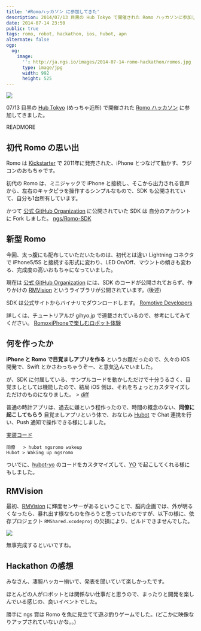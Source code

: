 ```yaml
---
title: '#Romoハッカソン に参加してきた'
description: 2014/07/13 目黒の Hub Tokyo で開催された Romo ハッカソンに参加してきました。
date: 2014-07-14 23:50
public: true
tags: romo, robot, hackathon, ios, hubot, apn
alternate: false
ogp:
  og:
    image:
      '': http://ja.ngs.io/images/2014-07-14-romo-hackathon/romos.jpg
      type: image/jpg
      width: 992
      height: 525
---
```


![](2014-07-14-romo-hackathon/romos.jpg)

07/13 目黒の [Hub Tokyo] \(めっちゃ近所) で開催された [Romo ハッカソン] に参加してきました。

READMORE

## 初代 Romo の思い出

Romo は [Kickstarter] で 2011年に発売された、iPhone とつなげて動かす、ラジコンのおもちゃです。

初代の Romo は、ミニジャックで iPhone と接続し、そこから出力される音声から、左右のキャタピラを操作するシンプルなもので、SDK も公開されていて、自分も1台所有しています。

かつて [公式 GitHub Organization] に公開されていた SDK は 自分のアカウントに Fork しました。 [ngs/Romo-SDK]

## 新型 Romo

今回、太っ腹にも配布していただいたものは、初代とは違い Lightning コネクタで iPhone5/5S と接続する形式に変わり、LED On/Off、マウントの傾きも変わる、完成度の高いおもちゃになっていました。

現在は [公式 GitHub Organization] には、SDK のコードが公開されておらず、作りかけの [RMVision] というライブラリが公開されています。(後述)

SDK は公式サイトからバイナリでダウンロードします。 [Romotive Developers]

詳しくは、チュートリアルが gihyo.jp で連載されているので、参考にしてみてください。 [Romo×iPhoneで楽しむロボット体験]

## 何を作ったか

**iPhone と Romo で目覚ましアプリを作る** というお題だったので、久々の iOS 開発で、Swift とかさわっちゃうぞー、と意気込んでいました。

が、SDK に付属している、サンプルコードを動かしただけで十分うるさく、目覚ましとしては機能したので、結局 iOS 側は、それをちょっとカスタマイズしただけのものになりました。 > [diff]

普通の時計アプリは、過去に嫌という程作ったので、時間の概念のない、**同僚に起こしてもらう** 目覚ましアプリという体で、おなじみ [Hubot] で Chat 連携を行い、Push 通知で操作できる様にしました。

[実装コード]

```
同僚   > hubot ngsromo wakeup
Hubot > Waking up ngsromo
```

ついでに、[hubot-yo] のコードをカスタマイズして、[YO] で起こしてくれる様にもしました。

## RMVision

最初、[RMVision] に輝度センサーがあるということで、脳内企画では、外が明るくなったら、暴れ出す様なものを作ろうと思っていたのですが、以下の様に、依存プロジェクト `RMShared.xcodeproj` の欠損により、ビルドできませんでした。

![](2014-07-14-romo-hackathon/rmshared.png)

無事完成するといいですね。

## Hackathon の感想

みなさん、凄腕ハッカー揃いで、発表を聞いていて楽しかったです。

ほとんどの人がロボットとは関係ない仕事だと思うので、まったりと開発を楽しんでいる感じの、良いイベントでした。

勝手に ngs 賞は Romo を魚に見立てて遊ぶ釣りゲームでした。(どこかに映像なりアップされていないかな。。)


[Hub Tokyo]: http://hubtokyo.com/
[Romo ハッカソン]: http://everevo.com/event/13478
[Kickstarter]: https://www.kickstarter.com/projects/peterseid/romo-the-smartphone-robot
[公式 GitHub Organization]: https://github.com/romotive
[RMVision]: https://github.com/Romotive/RMVision
[ngs/Romo-SDK]: https://github.com/ngs/Romo-SDK
[Romotive Developers]: http://www.romotive.com/developers/
[diff]: https://github.com/ngs/20140713-romo-hackathon/commit/35f535a186b37a7c638e23d92b25f48a329be9fa
[Hubot]: https://hubot.github.com/
[hubot-yo]: https://github.com/sakatam/hubot-yo
[YO]: http://www.justyo.co/
[実装コード]: https://gist.github.com/ngs/98d49a2d17da344e615f
[Romo×iPhoneで楽しむロボット体験]: http://gihyo.jp/dev/serial/01/romo
